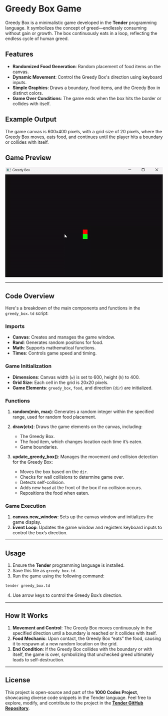 # Greedy Box Game

Greedy Box is a minimalistic game developed in the **Tender** programming language. It symbolizes the concept of greed—endlessly consuming without gain or growth. The box continuously eats in a loop, reflecting the endless cycle of human greed.

## Features

- **Randomized Food Generation**: Random placement of food items on the canvas.
- **Dynamic Movement**: Control the Greedy Box's direction using keyboard inputs.
- **Simple Graphics**: Draws a boundary, food items, and the Greedy Box in distinct colors.
- **Game Over Conditions**: The game ends when the box hits the border or collides with itself.

## Example Output

The game canvas is 600x400 pixels, with a grid size of 20 pixels, where the Greedy Box moves, eats food, and continues until the player hits a boundary or collides with itself.


## Game Preview

![Game Preview](./preview.gif)

---

## Code Overview

Here's a breakdown of the main components and functions in the `greedy_box.td` script:

### Imports

- **Canvas**: Creates and manages the game window.
- **Rand**: Generates random positions for food.
- **Math**: Supports mathematical functions.
- **Times**: Controls game speed and timing.

### Game Initialization

- **Dimensions**: Canvas width (`w`) is set to 600, height (`h`) to 400.
- **Grid Size**: Each cell in the grid is 20x20 pixels.
- **Game Elements**: `greedy_box`, `food`, and direction (`dir`) are initialized.

### Functions

1. **random(min, max)**: Generates a random integer within the specified range, used for random food placement.

2. **draw(ctx)**: Draws the game elements on the canvas, including:
   - The Greedy Box.
   - The food item, which changes location each time it’s eaten.
   - Game boundaries.

3. **update_greedy_box()**: Manages the movement and collision detection for the Greedy Box:
   - Moves the box based on the `dir`.
   - Checks for wall collisions to determine game over.
   - Detects self-collision.
   - Adds new `head` at the front of the box if no collision occurs.
   - Repositions the food when eaten.

### Game Execution

1. **canvas.new_window**: Sets up the canvas window and initializes the game display.
2. **Event Loop**: Updates the game window and registers keyboard inputs to control the box’s direction.

---

## Usage

1. Ensure the **Tender** programming language is installed.
2. Save this file as `greedy_box.td`.
3. Run the game using the following command:

```bash
tender greedy_box.td
```

4. Use arrow keys to control the Greedy Box’s direction.

---

## How It Works

1. **Movement and Control**: The Greedy Box moves continuously in the specified direction until a boundary is reached or it collides with itself.
2. **Food Mechanic**: Upon contact, the Greedy Box “eats” the food, causing it to respawn at a new random location on the grid.
3. **End Condition**: If the Greedy Box collides with the boundary or with itself, the game is over, symbolizing that unchecked greed ultimately leads to self-destruction.

---

## License

This project is open-source and part of the **1000 Codes Project**, showcasing diverse code snippets in the Tender language. Feel free to explore, modify, and contribute to the project in the **[Tender GitHub Repository](https://github.com/2dprototype/tender)**.
